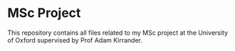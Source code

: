 # MSc Project
This repository contains all files related to my MSc project at the University of Oxford supervised by Prof Adam Kirrander.
